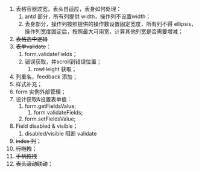 1. 表格容器过宽，表头自适应，表身如何处理：
   1. antd 部分，所有列提供 width，操作列不设置width；
   2. 表身部分，操作列按照提供的操作数设置固定宽度，所有列不得 ellipsis，操作列宽度固定后，按照最大可用宽，计算其他列宽是否需要增减；
2. ~~表格选中逻辑~~
3. ~~表单validate~~：
   1. form.validateFields；
   2. 错误获取，并scroll到错误位置；
      1. rowHeight 获取；
4. 列重名，feedback 添加；
5. 样式补充；
6. form 实例外部管理；
7. 设计获取&设置表单值：
   1. form.getFieldsValue;
      1. form.validateFields;
   2. form.setFieldsValue;
8. Field disabled & visible；
   1. disabled/visible 阻断 validate
9. ~~index 列~~；
10. ~~行拖拽~~；
   1. ~~手柄拖拽~~
11. ~~表头滚动联动~~；